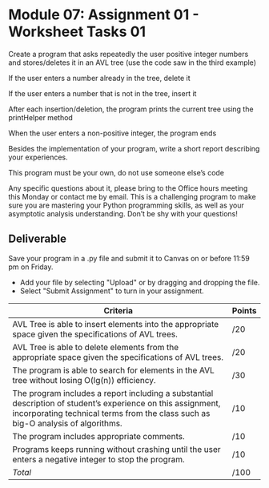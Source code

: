 # Module 07: Assignment 01 - Worksheet Tasks 01

Create a program that asks repeatedly the user positive integer numbers and stores/deletes it in an AVL tree (use the code saw in the third example)

If the user enters a number already in the tree, delete it

If the user enters a number that is not in the tree, insert it

After each insertion/deletion, the program prints the current tree using the printHelper method

When the user enters a non-positive integer, the program ends

Besides the implementation of your program, write a short report describing your experiences.

 

This program must be your own, do not use someone else’s code

Any specific questions about it, please bring to the Office hours meeting this Monday or contact me by email. This is a challenging program to make sure you are mastering your Python programming skills, as well as your asymptotic analysis understanding. Don’t be shy with your questions!

## Deliverable
Save your program in a .py file and submit it to Canvas on or before 11:59 pm on Friday.

- Add your file by selecting "Upload" or by dragging and dropping the file.
- Select "Submit Assignment" to turn in your assignment.


| Criteria  | Points |
| ------------- | ------------- |
| AVL Tree is able to insert elements into the appropriate space given the specifications of AVL trees.  | /20  |
| AVL Tree is able to delete elements from the appropriate space given the specifications of AVL trees.  | /20  |
| The program is able to search for elements in the AVL tree without losing O(lg(n)) efficiency. | /30  |
| The program includes a report including a substantial description of student’s experience on this assignment, incorporating technical terms from the class such as big-O analysis of algorithms. | /10  |
| The program includes appropriate comments. | /10  |
| Programs keeps running without crashing until the user enters a negative integer to stop the program.  | /10  |
| *Total* | /100  |
